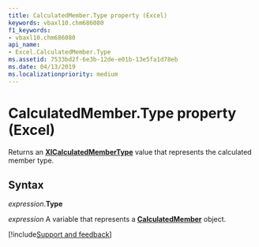 ```yaml
---
title: CalculatedMember.Type property (Excel)
keywords: vbaxl10.chm686080
f1_keywords:
- vbaxl10.chm686080
api_name:
- Excel.CalculatedMember.Type
ms.assetid: 7533bd2f-6e3b-12de-e01b-13e5fa1d78eb
ms.date: 04/13/2019
ms.localizationpriority: medium
---
```



# CalculatedMember.Type property (Excel)

Returns an **[XlCalculatedMemberType](Excel.XlCalculatedMemberType.md)** value that represents the calculated member type.


## Syntax

_expression_.**Type**

_expression_ A variable that represents a **[CalculatedMember](Excel.CalculatedMember.md)** object.




[!include[Support and feedback](~/includes/feedback-boilerplate.md)]